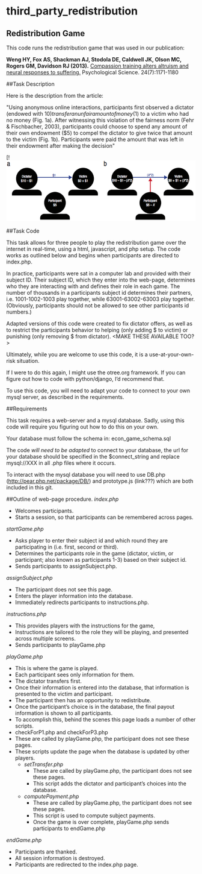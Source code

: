 # third_party_redistribution

Redistribution Game
-------------------

This code runs the redistribution game that was used in our publication:

**Weng HY, Fox AS, Shackman AJ, Stodola DE, Caldwell JK, Olson MC, Rogers GM, Davidson RJ (2013).**  [Compassion training alters altruism and neural responses to suffering.](http://www.bi.wisc.edu/~fox/publications/Weng_PsychScience_2013.pdf) Psychological Science. 24(7):1171-1180 


##Task Description

Here is the description from the article:

"Using anonymous online interactions, participants first observed a dictator (endowed with $10) transfer an unfair amount of money ($1) to a victim who had no money (Fig. 1a). After witnessing this violation of the fairness norm (Fehr & Fischbacher, 2003), participants could choose to spend any amount of their own endowment ($5) to compel the dictator to give twice that amount to the victim (Fig. 1b). Participants were paid the amount that was left in their endowment after making the decision"


[!![Third-Party Redistribution Schematic - Fig 1b](/schematic.png?raw=true "Optional Title")


##Task Code

This task allows for three people to play the redistribution game over the internet in real-time, using a html, javascript, and php setup. The code works as outlined below and begins when participants are directed to index.php.

In practice, participants were sat in a computer lab and provided with their subject ID. Their subject ID, which they enter into the web-page, determines who they are interacting with and defines their role in each game. The number of thousands in a participants subject id determines their partners, i.e. 1001-1002-1003 play together, while 63001-63002-63003 play together. (Obviously, participants should not be allowed to see other participants id numbers.)

Adapted versions of this code were created to fix dictator offers, as well as to restrict the participants behavior to helping (only adding $ to victim) or punishing (only removing $ from dictator). <MAKE THESE AVAILABLE TOO?>

Ultimately, while you are welcome to use this code, it is a use-at-your-own-risk situation. 

If I were to do this again, I might use the otree.org framework. If you can figure out how to code with python/django, I’d recommend that. 

To use this code, you will need to adapt your code to connect to your own mysql server, as described in the requirements. 


##Requirements

This task requires a web-server and a mysql database. Sadly, using this code will require you figuring out how to do this on your own. 

Your database must follow the schema in: econ\_game\_schema.sql

The code _will need to be adapted_ to connect to your database, the url for your database should be specified in the $connect\_string and replace mysql://XXX in all .php files where it occurs. 

To interact with the mysql database you will need to use DB.php (http://pear.php.net/package/DB/) and prototype.js (link???) which are both included in this git. 


##Outline of web-page procedure.
_index.php_
- Welcomes participants.
- Starts a session, so that participants can be remembered across pages.


_startGame.php_
- Asks player to enter their subject id and which round they are participating in (i.e. first, second or third). 
- Determines the participants role in the game (dictator, victim, or participant; also known as participants 1-3) based on their subject id.
- Sends participants to assignSubject.php.

_assignSubject.php_
- The participant does not see this page. 
- Enters the player information into the database. 
- Immediately redirects participants to instructions.php.

_instructions.php_
- This provides players with the instructions for the game,
- Instructions are tailored to the role they will be playing, and presented across multiple screens. 
- Sends participants to playGame.php

_playGame.php_
- This is where the game is played. 
- Each participant sees only information for them. 
- The dictator transfers first.
- Once their information is entered into the database, that information is presented to the victim and participant. 
- The participant then has an opportunity to redistribute. 
- Once the participant’s choice is in the database, the final payout information is shown to all participants. 
- To accomplish this, behind the scenes this page loads a number of other scripts. 
- checkForP1.php and checkForP3.php
- These are called by playGame.php, the participant does not see these pages.
- These scripts update the page when the database is updated by other players.
    - _setTransfer.php_
        - These are called by playGame.php, the participant does not see these pages.
        - This script adds the dictator and participant’s choices into the database. 
    - _computePayment.php_
        - These are called by playGame.php, the participant does not see these pages.
        - This script is used to compute subject payments.
        - Once the game is over complete, playGame.php sends participants to endGame.php

_endGame.php_
- Participants are thanked.
- All session information is destroyed.
- Participants are redirected to the index.php page. 


